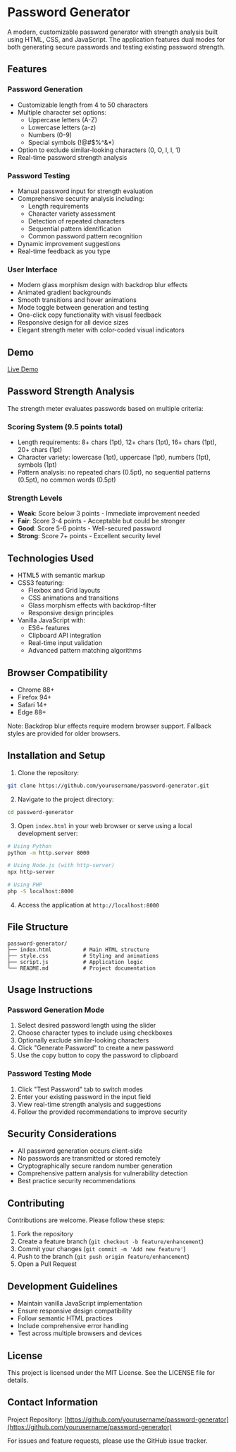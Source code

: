 # Password Generator

A modern, customizable password generator with strength analysis built using HTML, CSS, and JavaScript. The application features dual modes for both generating secure passwords and testing existing password strength.

## Features

### Password Generation
- Customizable length from 4 to 50 characters
- Multiple character set options:
  - Uppercase letters (A-Z)
  - Lowercase letters (a-z) 
  - Numbers (0-9)
  - Special symbols (!@#$%^&*)
- Option to exclude similar-looking characters (0, O, l, I, 1)
- Real-time password strength analysis

### Password Testing
- Manual password input for strength evaluation
- Comprehensive security analysis including:
  - Length requirements
  - Character variety assessment
  - Detection of repeated characters
  - Sequential pattern identification
  - Common password pattern recognition
- Dynamic improvement suggestions
- Real-time feedback as you type

### User Interface
- Modern glass morphism design with backdrop blur effects
- Animated gradient backgrounds
- Smooth transitions and hover animations
- Mode toggle between generation and testing
- One-click copy functionality with visual feedback
- Responsive design for all device sizes
- Elegant strength meter with color-coded visual indicators

## Demo

[Live Demo](https://github.com/Yakubrajhere/password-generator)

## Password Strength Analysis

The strength meter evaluates passwords based on multiple criteria:

### Scoring System (9.5 points total)
- Length requirements: 8+ chars (1pt), 12+ chars (1pt), 16+ chars (1pt), 20+ chars (1pt)
- Character variety: lowercase (1pt), uppercase (1pt), numbers (1pt), symbols (1pt)
- Pattern analysis: no repeated chars (0.5pt), no sequential patterns (0.5pt), no common words (0.5pt)

### Strength Levels
- **Weak**: Score below 3 points - Immediate improvement needed
- **Fair**: Score 3-4 points - Acceptable but could be stronger
- **Good**: Score 5-6 points - Well-secured password
- **Strong**: Score 7+ points - Excellent security level

## Technologies Used

- HTML5 with semantic markup
- CSS3 featuring:
  - Flexbox and Grid layouts
  - CSS animations and transitions
  - Glass morphism effects with backdrop-filter
  - Responsive design principles
- Vanilla JavaScript with:
  - ES6+ features
  - Clipboard API integration
  - Real-time input validation
  - Advanced pattern matching algorithms

## Browser Compatibility

- Chrome 88+
- Firefox 94+
- Safari 14+
- Edge 88+

Note: Backdrop blur effects require modern browser support. Fallback styles are provided for older browsers.

## Installation and Setup

1. Clone the repository:
```bash
git clone https://github.com/yourusername/password-generator.git
```

2. Navigate to the project directory:
```bash
cd password-generator
```

3. Open `index.html` in your web browser or serve using a local development server:
```bash
# Using Python
python -m http.server 8000

# Using Node.js (with http-server)
npx http-server

# Using PHP
php -S localhost:8000
```

4. Access the application at `http://localhost:8000`

## File Structure

```
password-generator/
├── index.html          # Main HTML structure
├── style.css           # Styling and animations
├── script.js           # Application logic
└── README.md           # Project documentation
```

## Usage Instructions

### Password Generation Mode
1. Select desired password length using the slider
2. Choose character types to include using checkboxes
3. Optionally exclude similar-looking characters
4. Click "Generate Password" to create a new password
5. Use the copy button to copy the password to clipboard

### Password Testing Mode
1. Click "Test Password" tab to switch modes
2. Enter your existing password in the input field
3. View real-time strength analysis and suggestions
4. Follow the provided recommendations to improve security

## Security Considerations

- All password generation occurs client-side
- No passwords are transmitted or stored remotely
- Cryptographically secure random number generation
- Comprehensive pattern analysis for vulnerability detection
- Best practice security recommendations

## Contributing

Contributions are welcome. Please follow these steps:

1. Fork the repository
2. Create a feature branch (`git checkout -b feature/enhancement`)
3. Commit your changes (`git commit -m 'Add new feature'`)
4. Push to the branch (`git push origin feature/enhancement`)
5. Open a Pull Request

## Development Guidelines

- Maintain vanilla JavaScript implementation
- Ensure responsive design compatibility
- Follow semantic HTML practices
- Include comprehensive error handling
- Test across multiple browsers and devices

## License

This project is licensed under the MIT License. See the LICENSE file for details.

## Contact Information

Project Repository: [https://github.com/yourusername/password-generator](https://github.com/yourusername/password-generator)

For issues and feature requests, please use the GitHub issue tracker.